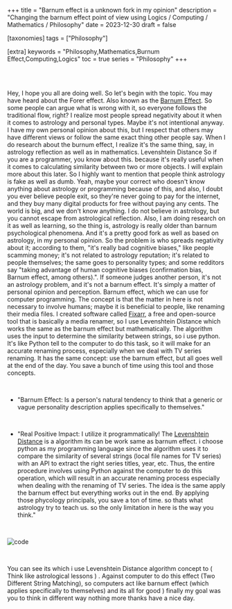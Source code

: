 +++
title = "Barnum effect is a unknown fork in my opinion"
description = "Changing the barnum effect point of view using Logics / Computing / Mathematics / Philosophy"
date = 2023-12-30
draft = false

[taxonomies]
tags = ["Philosophy"]

[extra]
keywords = "Philosophy,Mathematics,Burnum Effect,Computing,Logics"
toc = true
series = "Philosophy"
+++


<br>
<br>

Hey, I hope you all are doing well. So let's begin with the topic. You may have heard about the Forer effect. Also known as the [Barnum Effect](https://en.wikipedia.org/wiki/Barnum_effect). So some people can argue what is wrong with it, so everyone follows the traditional flow, right? I realize most people spread negativity about it when it comes to astrology and personal types. Maybe it's not intentional anyway. I have my own personal opinion about this, but I respect that others may have different views or follow the same exact thing other people say. When I do research about the burnum effect, I realize it's the same thing, say, in astrology reflection as well as in mathematics. Levenshtein Distance So if you are a programmer, you know about this. because it's really useful when it comes to calculating similarity between two or more objects. I will explain more about this later. So I highly want to mention that people think astrology is fake as well as dumb. Yeah, maybe your correct who doesn't know anything about astrology or programming because of this, and also, I doubt you ever believe people exit, so they're never going to pay for the internet, and they buy many digital products for free without paying any cents. The world is big, and we don't know anything. I do not believe in astrology, but you cannot escape from astrological reflection. Also, I am doing research on it as well as learning, so the thing is, astrology is really older than barnum psychological phenomena. And it's a pretty good fork as well as based on astrology, in my personal opinion. So the problem is who spreads negativity about it; according to them, "it's really bad cognitive biases," like people scamming money; it's not related to astrology reputation; it's related to people themselves; the same goes to personality types; and some redditors say "taking advantage of human cognitive biases (confirmation bias, Barnum effect, among others).". If someone judges another person, it's not an astrology problem, and it's not a barnum effect. It's simply a matter of personal opinion and perception. Barnum effect, which we can use for computer programming. The concept is that the matter in here is not necessary to involve humans; maybe it is beneficial to people, like renaming their media files. I created software called [Fixarr](https://github.com/sachinsenal0x64/FIXARR), a free and open-source tool that is basically a media renamer, so I use Levenshtein Distance which works the same as the barnum effect but mathematically. The algorithm uses the input to determine the similarity between strings, so i use python. It's like Python tell to the computer to do this task, so it will make for an accurate renaming process, especially when we deal with TV series renaming. It has the same concept: use the barnum effect, but all goes well at the end of the day. You save a bunch of time using this tool and those concepts.


<br>

- "Barnum Effect: Is a person's natural tendency to think that a generic or vague personality description applies specifically to themselves."

<br>

- "Real Positive Impact: I utilize it programmatically! The [Levenshtein Distance](https://en.wikipedia.org/wiki/Levenshtein_distance) is a algorithm its can be work same as barnum effect. i choose python as my programming language since the algorithm uses it to compare the similarity of several strings (local file names for TV series) with an API to extract the right series titles, year, etc. Thus, the entire procedure involves using Python against the computer to do this operation, which will result in an accurate renaming process especially when dealing with the renaming of TV series. The idea is the same apply the barnum effect but everything works out in the end. By applying those phycology principals, you save a ton of time. so thats what astrology try to teach us. so the only limitation in here is the way you think."

  
<br>

![code](https://sachinsenal0x64.github.io/picx-images-hosting/2023-12-30_11-03.1qw72qfjbfuo.webp)


<br>

You can see its which i use Levenshtein Distance algorithm concept to ( Think like astrological lessons ) . Against computer to do this effect (Two Different String Matching), so computers act like barnum effect (which applies specifically to themselves) and its all for good ) finally my goal was you to think in different way nothing more thanks have a nice day.
